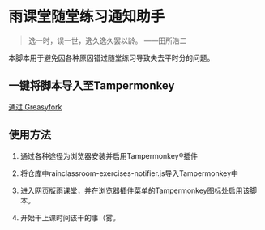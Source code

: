 # 雨课堂随堂练习通知助手

> 逸一时，误一世，逸久逸久罢以龄。 ——田所浩二

本脚本用于避免因各种原因错过随堂练习导致失去平时分的问题。

## 一键将脚本导入至Tampermonkey

[通过 Greasyfork](https://greasyfork.org/zh-CN/scripts/511822-%E9%9B%A8%E8%AF%BE%E5%A0%82%E9%9A%8F%E5%A0%82%E7%BB%83%E4%B9%A0%E9%80%9A%E7%9F%A5%E5%8A%A9%E6%89%8B)

## 使用方法

1. 通过各种途径为浏览器安装并启用Tampermonkey®插件

2. 将仓库中rainclassroom-exercises-notifier.js导入Tampermonkey中

3. 进入网页版雨课堂，并在浏览器插件菜单的Tampermonkey图标处启用该脚本。

4. 开始干上课时间该干的事（雾。